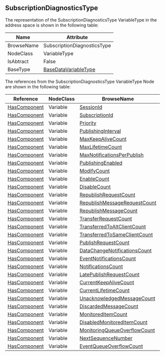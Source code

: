 <!-- objecttype -->
## SubscriptionDiagnosticsType

The representation of the SubscriptionDiagnosticsType VariableType in the address space is shown in the following table:  

|Name|Attribute|
|---|---|
|BrowseName|SubscriptionDiagnosticsType|
|NodeClass|VariableType|
|IsAbtract|False|
|BaseType|[BaseDataVariableType](../../../Part5/VariableTypes/BaseDataVariableType/readme.md)|

The references from the SubscriptionDiagnosticsType VariableType Node are shown in the following table:  

|Reference|NodeClass|BrowseName|DataType|TypeDefinition|ModellingRule|
|---|---|---|---|---|---|
|[HasComponent](../../../Part3/ReferenceTypes/HasComponent/readme.md)|Variable|[SessionId](#SessionId)|[NodeId](../../../Part3/DataTypes/NodeId/readme.md)|[BaseDataVariableType](../../Part5/VariableTypes/BaseDataVariableType/readme.md)|[Mandatory](../../Objects/Mandatory/readme.md)|
|[HasComponent](../../../Part3/ReferenceTypes/HasComponent/readme.md)|Variable|[SubscriptionId](#SubscriptionId)|[UInt32](../../../Part3/DataTypes/UInt32/readme.md)|[BaseDataVariableType](../../Part5/VariableTypes/BaseDataVariableType/readme.md)|[Mandatory](../../Objects/Mandatory/readme.md)|
|[HasComponent](../../../Part3/ReferenceTypes/HasComponent/readme.md)|Variable|[Priority](#Priority)|[Byte](../../../Part3/DataTypes/Byte/readme.md)|[BaseDataVariableType](../../Part5/VariableTypes/BaseDataVariableType/readme.md)|[Mandatory](../../Objects/Mandatory/readme.md)|
|[HasComponent](../../../Part3/ReferenceTypes/HasComponent/readme.md)|Variable|[PublishingInterval](#PublishingInterval)|[Double](../../../Part3/DataTypes/Double/readme.md)|[BaseDataVariableType](../../Part5/VariableTypes/BaseDataVariableType/readme.md)|[Mandatory](../../Objects/Mandatory/readme.md)|
|[HasComponent](../../../Part3/ReferenceTypes/HasComponent/readme.md)|Variable|[MaxKeepAliveCount](#MaxKeepAliveCount)|[UInt32](../../../Part3/DataTypes/UInt32/readme.md)|[BaseDataVariableType](../../Part5/VariableTypes/BaseDataVariableType/readme.md)|[Mandatory](../../Objects/Mandatory/readme.md)|
|[HasComponent](../../../Part3/ReferenceTypes/HasComponent/readme.md)|Variable|[MaxLifetimeCount](#MaxLifetimeCount)|[UInt32](../../../Part3/DataTypes/UInt32/readme.md)|[BaseDataVariableType](../../Part5/VariableTypes/BaseDataVariableType/readme.md)|[Mandatory](../../Objects/Mandatory/readme.md)|
|[HasComponent](../../../Part3/ReferenceTypes/HasComponent/readme.md)|Variable|[MaxNotificationsPerPublish](#MaxNotificationsPerPublish)|[UInt32](../../../Part3/DataTypes/UInt32/readme.md)|[BaseDataVariableType](../../Part5/VariableTypes/BaseDataVariableType/readme.md)|[Mandatory](../../Objects/Mandatory/readme.md)|
|[HasComponent](../../../Part3/ReferenceTypes/HasComponent/readme.md)|Variable|[PublishingEnabled](#PublishingEnabled)|[Boolean](../../../Part3/DataTypes/Boolean/readme.md)|[BaseDataVariableType](../../Part5/VariableTypes/BaseDataVariableType/readme.md)|[Mandatory](../../Objects/Mandatory/readme.md)|
|[HasComponent](../../../Part3/ReferenceTypes/HasComponent/readme.md)|Variable|[ModifyCount](#ModifyCount)|[UInt32](../../../Part3/DataTypes/UInt32/readme.md)|[BaseDataVariableType](../../Part5/VariableTypes/BaseDataVariableType/readme.md)|[Mandatory](../../Objects/Mandatory/readme.md)|
|[HasComponent](../../../Part3/ReferenceTypes/HasComponent/readme.md)|Variable|[EnableCount](#EnableCount)|[UInt32](../../../Part3/DataTypes/UInt32/readme.md)|[BaseDataVariableType](../../Part5/VariableTypes/BaseDataVariableType/readme.md)|[Mandatory](../../Objects/Mandatory/readme.md)|
|[HasComponent](../../../Part3/ReferenceTypes/HasComponent/readme.md)|Variable|[DisableCount](#DisableCount)|[UInt32](../../../Part3/DataTypes/UInt32/readme.md)|[BaseDataVariableType](../../Part5/VariableTypes/BaseDataVariableType/readme.md)|[Mandatory](../../Objects/Mandatory/readme.md)|
|[HasComponent](../../../Part3/ReferenceTypes/HasComponent/readme.md)|Variable|[RepublishRequestCount](#RepublishRequestCount)|[UInt32](../../../Part3/DataTypes/UInt32/readme.md)|[BaseDataVariableType](../../Part5/VariableTypes/BaseDataVariableType/readme.md)|[Mandatory](../../Objects/Mandatory/readme.md)|
|[HasComponent](../../../Part3/ReferenceTypes/HasComponent/readme.md)|Variable|[RepublishMessageRequestCount](#RepublishMessageRequestCount)|[UInt32](../../../Part3/DataTypes/UInt32/readme.md)|[BaseDataVariableType](../../Part5/VariableTypes/BaseDataVariableType/readme.md)|[Mandatory](../../Objects/Mandatory/readme.md)|
|[HasComponent](../../../Part3/ReferenceTypes/HasComponent/readme.md)|Variable|[RepublishMessageCount](#RepublishMessageCount)|[UInt32](../../../Part3/DataTypes/UInt32/readme.md)|[BaseDataVariableType](../../Part5/VariableTypes/BaseDataVariableType/readme.md)|[Mandatory](../../Objects/Mandatory/readme.md)|
|[HasComponent](../../../Part3/ReferenceTypes/HasComponent/readme.md)|Variable|[TransferRequestCount](#TransferRequestCount)|[UInt32](../../../Part3/DataTypes/UInt32/readme.md)|[BaseDataVariableType](../../Part5/VariableTypes/BaseDataVariableType/readme.md)|[Mandatory](../../Objects/Mandatory/readme.md)|
|[HasComponent](../../../Part3/ReferenceTypes/HasComponent/readme.md)|Variable|[TransferredToAltClientCount](#TransferredToAltClientCount)|[UInt32](../../../Part3/DataTypes/UInt32/readme.md)|[BaseDataVariableType](../../Part5/VariableTypes/BaseDataVariableType/readme.md)|[Mandatory](../../Objects/Mandatory/readme.md)|
|[HasComponent](../../../Part3/ReferenceTypes/HasComponent/readme.md)|Variable|[TransferredToSameClientCount](#TransferredToSameClientCount)|[UInt32](../../../Part3/DataTypes/UInt32/readme.md)|[BaseDataVariableType](../../Part5/VariableTypes/BaseDataVariableType/readme.md)|[Mandatory](../../Objects/Mandatory/readme.md)|
|[HasComponent](../../../Part3/ReferenceTypes/HasComponent/readme.md)|Variable|[PublishRequestCount](#PublishRequestCount)|[UInt32](../../../Part3/DataTypes/UInt32/readme.md)|[BaseDataVariableType](../../Part5/VariableTypes/BaseDataVariableType/readme.md)|[Mandatory](../../Objects/Mandatory/readme.md)|
|[HasComponent](../../../Part3/ReferenceTypes/HasComponent/readme.md)|Variable|[DataChangeNotificationsCount](#DataChangeNotificationsCount)|[UInt32](../../../Part3/DataTypes/UInt32/readme.md)|[BaseDataVariableType](../../Part5/VariableTypes/BaseDataVariableType/readme.md)|[Mandatory](../../Objects/Mandatory/readme.md)|
|[HasComponent](../../../Part3/ReferenceTypes/HasComponent/readme.md)|Variable|[EventNotificationsCount](#EventNotificationsCount)|[UInt32](../../../Part3/DataTypes/UInt32/readme.md)|[BaseDataVariableType](../../Part5/VariableTypes/BaseDataVariableType/readme.md)|[Mandatory](../../Objects/Mandatory/readme.md)|
|[HasComponent](../../../Part3/ReferenceTypes/HasComponent/readme.md)|Variable|[NotificationsCount](#NotificationsCount)|[UInt32](../../../Part3/DataTypes/UInt32/readme.md)|[BaseDataVariableType](../../Part5/VariableTypes/BaseDataVariableType/readme.md)|[Mandatory](../../Objects/Mandatory/readme.md)|
|[HasComponent](../../../Part3/ReferenceTypes/HasComponent/readme.md)|Variable|[LatePublishRequestCount](#LatePublishRequestCount)|[UInt32](../../../Part3/DataTypes/UInt32/readme.md)|[BaseDataVariableType](../../Part5/VariableTypes/BaseDataVariableType/readme.md)|[Mandatory](../../Objects/Mandatory/readme.md)|
|[HasComponent](../../../Part3/ReferenceTypes/HasComponent/readme.md)|Variable|[CurrentKeepAliveCount](#CurrentKeepAliveCount)|[UInt32](../../../Part3/DataTypes/UInt32/readme.md)|[BaseDataVariableType](../../Part5/VariableTypes/BaseDataVariableType/readme.md)|[Mandatory](../../Objects/Mandatory/readme.md)|
|[HasComponent](../../../Part3/ReferenceTypes/HasComponent/readme.md)|Variable|[CurrentLifetimeCount](#CurrentLifetimeCount)|[UInt32](../../../Part3/DataTypes/UInt32/readme.md)|[BaseDataVariableType](../../Part5/VariableTypes/BaseDataVariableType/readme.md)|[Mandatory](../../Objects/Mandatory/readme.md)|
|[HasComponent](../../../Part3/ReferenceTypes/HasComponent/readme.md)|Variable|[UnacknowledgedMessageCount](#UnacknowledgedMessageCount)|[UInt32](../../../Part3/DataTypes/UInt32/readme.md)|[BaseDataVariableType](../../Part5/VariableTypes/BaseDataVariableType/readme.md)|[Mandatory](../../Objects/Mandatory/readme.md)|
|[HasComponent](../../../Part3/ReferenceTypes/HasComponent/readme.md)|Variable|[DiscardedMessageCount](#DiscardedMessageCount)|[UInt32](../../../Part3/DataTypes/UInt32/readme.md)|[BaseDataVariableType](../../Part5/VariableTypes/BaseDataVariableType/readme.md)|[Mandatory](../../Objects/Mandatory/readme.md)|
|[HasComponent](../../../Part3/ReferenceTypes/HasComponent/readme.md)|Variable|[MonitoredItemCount](#MonitoredItemCount)|[UInt32](../../../Part3/DataTypes/UInt32/readme.md)|[BaseDataVariableType](../../Part5/VariableTypes/BaseDataVariableType/readme.md)|[Mandatory](../../Objects/Mandatory/readme.md)|
|[HasComponent](../../../Part3/ReferenceTypes/HasComponent/readme.md)|Variable|[DisabledMonitoredItemCount](#DisabledMonitoredItemCount)|[UInt32](../../../Part3/DataTypes/UInt32/readme.md)|[BaseDataVariableType](../../Part5/VariableTypes/BaseDataVariableType/readme.md)|[Mandatory](../../Objects/Mandatory/readme.md)|
|[HasComponent](../../../Part3/ReferenceTypes/HasComponent/readme.md)|Variable|[MonitoringQueueOverflowCount](#MonitoringQueueOverflowCount)|[UInt32](../../../Part3/DataTypes/UInt32/readme.md)|[BaseDataVariableType](../../Part5/VariableTypes/BaseDataVariableType/readme.md)|[Mandatory](../../Objects/Mandatory/readme.md)|
|[HasComponent](../../../Part3/ReferenceTypes/HasComponent/readme.md)|Variable|[NextSequenceNumber](#NextSequenceNumber)|[UInt32](../../../Part3/DataTypes/UInt32/readme.md)|[BaseDataVariableType](../../Part5/VariableTypes/BaseDataVariableType/readme.md)|[Mandatory](../../Objects/Mandatory/readme.md)|
|[HasComponent](../../../Part3/ReferenceTypes/HasComponent/readme.md)|Variable|[EventQueueOverflowCount](#EventQueueOverflowCount)|[UInt32](../../../Part3/DataTypes/UInt32/readme.md)|[BaseDataVariableType](../../Part5/VariableTypes/BaseDataVariableType/readme.md)|[Mandatory](../../Objects/Mandatory/readme.md)|


